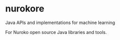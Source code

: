nurokore
========

Java APIs and implementations for machine learning

For Nuroko open source Java libraries and tools.